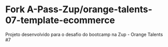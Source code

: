 # Fork A-Pass-Zup/orange-talents-07-template-ecommerce

Projeto desenvolvido para o desafio do bootcamp na Zup - Orange Talents #7